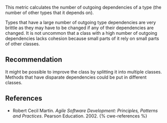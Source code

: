This metric calculates the number of outgoing dependencies of a type (the number of other types that it depends on).

Types that have a large number of outgoing type dependencies are very brittle as they may have to be changed if any of their dependencies are changed. It is not uncommon that a class with a high number of outgoing dependencies lacks cohesion because small parts of it rely on small parts of other classes.


## Recommendation
It might be possible to improve the class by splitting it into multiple classes. Methods that have disparate dependencies could be put in different classes.


## References
* Robert Cecil Martin. *Agile Software Development: Principles, Patterns and Practices*. Pearson Education. 2002.
{% cwe-references %}
